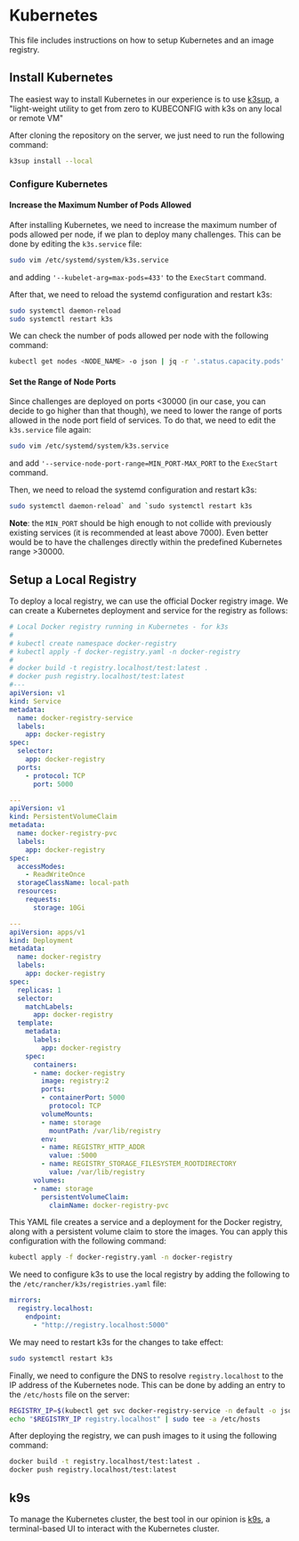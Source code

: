 # Kubernetes

This file includes instructions on how to setup Kubernetes and an image registry.

## Install Kubernetes

The easiest way to install Kubernetes in our experience is to use [k3sup](https://github.com/alexellis/k3sup), a "light-weight utility to get from zero to KUBECONFIG with k3s on any local or remote VM"

After cloning the repository on the server, we just need to run the following command:

```bash
k3sup install --local
```

### Configure Kubernetes

#### Increase the Maximum Number of Pods Allowed

After installing Kubernetes, we need to increase the maximum number of pods allowed per node, if we plan to deploy many challenges. This can be done by editing the `k3s.service` file:

```bash
sudo vim /etc/systemd/system/k3s.service
```

and adding `'--kubelet-arg=max-pods=433'` to the `ExecStart` command.

After that, we need to reload the systemd configuration and restart k3s:

```bash
sudo systemctl daemon-reload
sudo systemctl restart k3s
```

We can check the number of pods allowed per node with the following command:

```bash
kubectl get nodes <NODE_NAME> -o json | jq -r '.status.capacity.pods'
```

#### Set the Range of Node Ports

Since challenges are deployed on ports <30000 (in our case, you can decide to go higher than that though), we need to lower the range of ports allowed in the node port field of services. To do that, we need to edit the `k3s.service` file again:

```bash
sudo vim /etc/systemd/system/k3s.service
```

and add `'--service-node-port-range=MIN_PORT-MAX_PORT` to the `ExecStart` command.

Then, we need to reload the systemd configuration and restart k3s:

```bash
sudo systemctl daemon-reload` and `sudo systemctl restart k3s
```

**Note**: the `MIN_PORT` should be high enough to not collide with previously existing services (it is recommended at least above 7000). Even better would be to have the challenges directly within the predefined Kubernetes range >30000.

## Setup a Local Registry

To deploy a local registry, we can use the official Docker registry image. We can create a Kubernetes deployment and service for the registry as follows:

```yaml
# Local Docker registry running in Kubernetes - for k3s
#
# kubectl create namespace docker-registry
# kubectl apply -f docker-registry.yaml -n docker-registry
#
# docker build -t registry.localhost/test:latest .
# docker push registry.localhost/test:latest
#---
apiVersion: v1
kind: Service
metadata:
  name: docker-registry-service
  labels:
    app: docker-registry
spec:
  selector:
    app: docker-registry
  ports:
    - protocol: TCP
      port: 5000

---
apiVersion: v1
kind: PersistentVolumeClaim
metadata:
  name: docker-registry-pvc
  labels:
    app: docker-registry
spec:
  accessModes:
    - ReadWriteOnce
  storageClassName: local-path
  resources:
    requests:
      storage: 10Gi

---
apiVersion: apps/v1
kind: Deployment
metadata:
  name: docker-registry
  labels:
    app: docker-registry
spec:
  replicas: 1
  selector:
    matchLabels:
      app: docker-registry
  template:
    metadata:
      labels:
        app: docker-registry
    spec:
      containers:
      - name: docker-registry
        image: registry:2
        ports:
        - containerPort: 5000
          protocol: TCP
        volumeMounts:
        - name: storage
          mountPath: /var/lib/registry
        env:
        - name: REGISTRY_HTTP_ADDR
          value: :5000
        - name: REGISTRY_STORAGE_FILESYSTEM_ROOTDIRECTORY
          value: /var/lib/registry
      volumes:
      - name: storage
        persistentVolumeClaim:
          claimName: docker-registry-pvc
```

This YAML file creates a service and a deployment for the Docker registry, along with a persistent volume claim to store the images. You can apply this configuration with the following command:

```bash
kubectl apply -f docker-registry.yaml -n docker-registry
```

We need to configure k3s to use the local registry by adding the following to the `/etc/rancher/k3s/registries.yaml` file:

```yaml
mirrors:
  registry.localhost:
    endpoint:
      - "http://registry.localhost:5000"
```

We may need to restart k3s for the changes to take effect:

```bash
sudo systemctl restart k3s
```

Finally, we need to configure the DNS to resolve `registry.localhost` to the IP address of the Kubernetes node. This can be done by adding an entry to the `/etc/hosts` file on the server:

```bash
REGISTRY_IP=$(kubectl get svc docker-registry-service -n default -o jsonpath='{.spec.clusterIP}')
echo "$REGISTRY_IP registry.localhost" | sudo tee -a /etc/hosts
```

After deploying the registry, we can push images to it using the following command:

```bash
docker build -t registry.localhost/test:latest .
docker push registry.localhost/test:latest
```

## k9s

To manage the Kubernetes cluster, the best tool in our opinion is [k9s](https://k9scli.io/), a terminal-based UI to interact with the Kubernetes cluster.
